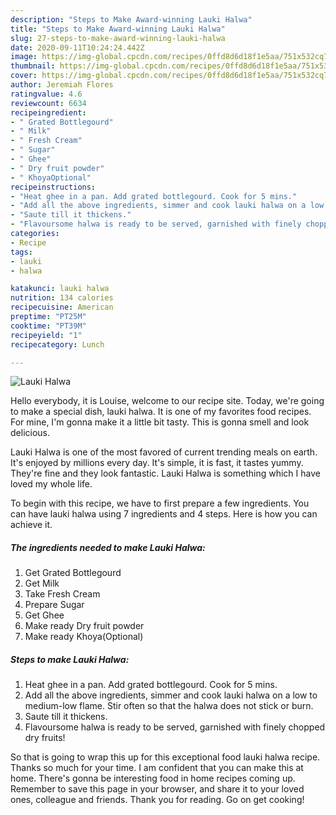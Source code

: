 ```yaml
---
description: "Steps to Make Award-winning Lauki Halwa"
title: "Steps to Make Award-winning Lauki Halwa"
slug: 27-steps-to-make-award-winning-lauki-halwa
date: 2020-09-11T10:24:24.442Z
image: https://img-global.cpcdn.com/recipes/0ffd8d6d18f1e5aa/751x532cq70/lauki-halwa-recipe-main-photo.jpg
thumbnail: https://img-global.cpcdn.com/recipes/0ffd8d6d18f1e5aa/751x532cq70/lauki-halwa-recipe-main-photo.jpg
cover: https://img-global.cpcdn.com/recipes/0ffd8d6d18f1e5aa/751x532cq70/lauki-halwa-recipe-main-photo.jpg
author: Jeremiah Flores
ratingvalue: 4.6
reviewcount: 6634
recipeingredient:
- " Grated Bottlegourd"
- " Milk"
- " Fresh Cream"
- " Sugar"
- " Ghee"
- " Dry fruit powder"
- " KhoyaOptional"
recipeinstructions:
- "Heat ghee in a pan. Add grated bottlegourd. Cook for 5 mins."
- "Add all the above ingredients, simmer and cook lauki halwa on a low to medium-low flame. Stir often so that the halwa does not stick or burn."
- "Saute till it thickens."
- "Flavoursome halwa is ready to be served, garnished with finely chopped dry fruits!"
categories:
- Recipe
tags:
- lauki
- halwa

katakunci: lauki halwa 
nutrition: 134 calories
recipecuisine: American
preptime: "PT25M"
cooktime: "PT39M"
recipeyield: "1"
recipecategory: Lunch

---
```



![Lauki Halwa](https://img-global.cpcdn.com/recipes/0ffd8d6d18f1e5aa/751x532cq70/lauki-halwa-recipe-main-photo.jpg)

Hello everybody, it is Louise, welcome to our recipe site. Today, we're going to make a special dish, lauki halwa. It is one of my favorites food recipes. For mine, I'm gonna make it a little bit tasty. This is gonna smell and look delicious.



Lauki Halwa is one of the most favored of current trending meals on earth. It's enjoyed by millions every day. It's simple, it is fast, it tastes yummy. They're fine and they look fantastic. Lauki Halwa is something which I have loved my whole life.


To begin with this recipe, we have to first prepare a few ingredients. You can have lauki halwa using 7 ingredients and 4 steps. Here is how you can achieve it.

<!--inarticleads1-->

##### The ingredients needed to make Lauki Halwa:

1. Get  Grated Bottlegourd
1. Get  Milk
1. Take  Fresh Cream
1. Prepare  Sugar
1. Get  Ghee
1. Make ready  Dry fruit powder
1. Make ready  Khoya(Optional)




<!--inarticleads2-->

##### Steps to make Lauki Halwa:

1. Heat ghee in a pan. Add grated bottlegourd. Cook for 5 mins.
1. Add all the above ingredients, simmer and cook lauki halwa on a low to medium-low flame. Stir often so that the halwa does not stick or burn.
1. Saute till it thickens.
1. Flavoursome halwa is ready to be served, garnished with finely chopped dry fruits!




So that is going to wrap this up for this exceptional food lauki halwa recipe. Thanks so much for your time. I am confident that you can make this at home. There's gonna be interesting food in home recipes coming up. Remember to save this page in your browser, and share it to your loved ones, colleague and friends. Thank you for reading. Go on get cooking!
